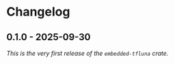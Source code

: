 # Changelog

## 0.1.0 - 2025-09-30

_This is the very first release of the `embedded-tfluna` crate._

